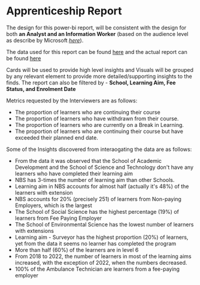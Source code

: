 # Apprenticeship Report

The design for this power-bi report, will be consistent with the design for both **an Analyst and an Information Worker** (based on the audience level as describe by Microsoft *[here](https://learn.microsoft.com/en-us/training/modules/power-bi-effective-requirements/2-identify)*).

The data used for this report can be found [here](/ApprenticeShip/Apprenticeship%20Data%20Analyst%20Task.xlsx) and the actual report can be found [here](/ApprenticeShip/Apprenticeship%20Report.pbix)

Cards will be used to provide high level insights and Visuals will be grouped by any relevant element to provide more detailed/supporting insights to the finds. The report can also be filtered by - **School, Learning Aim, Fee Status, and Enrolment Date**

Metrics requested by the Interviewers are as follows:
- The proportion of learners who are continuing their course
- The proportion of learners who have withdrawn from their course.
- The proportion of learners who are currently on a Break in Learning.
- The proportion of learners who are continuing their course but have exceeded their planned end date.

Some of the Insights discovered from interaogating the data are as follows:
- From the data it was observed that the School of Academic Development and the School of Science and Technology don't have any learners who have completed their learning aim
- NBS has 3-times the number of learning aim than other Schools.
- Learning aim in NBS accounts for almost half (actually it's 48%) of the learners with extension
- NBS accounts for 20% (precisely 251) of learners from Non-paying Employers, which is the largest
- The School of Social Science has the highest percentage (19%) of learners from Fee Paying Employer
- The School of Environmental Science has the lowest number of learners with extensions
- Learning aim - Surveyor has the highest proportion (20%) of learners, yet from the data it seems no learner has completed the program
- More than half (60%) of the learners are in level 6
- From 2018 to 2022, the number of learners in most of the learning aims increased, with the exception of 2022, when the numbers decreased.
- 100% of the Ambulance Technician are learners from a fee-paying employer


